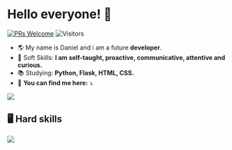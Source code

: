 # Hello everyone! 👋 
  [![PRs Welcome](https://img.shields.io/badge/PRs-welcome-blue.svg?style=flat&amp;logo=github)](https://github.com/danielsoares13) <img alt="Visitors" src="https://komarev.com/ghpvc/?username=danielsoares13&amp;style=flat&amp;labelColor=black&amp;logo=github&amp;label=PROFILE+VIEWS&amp;color=blue" /> 
  
  - 🌎 My name is Daniel and i am a future **developer**. 
  - 🧬 Soft Skills: **I am self-taught, proactive, communicative, attentive and curious.** 
  - 📚 Studying: **Python, Flask, HTML, CSS.** 
  - 📧 **You can find me here:** ⤵️

<p><a href="https://www.linkedin.com/in/daniel-soares-380892231/" target="_blank"><img src="https://img.shields.io/badge/-LinkedIn-%230077B5?style=for-the-badge&amp;logo=linkedin&amp;logoColor=white" /> </a></p>

<h2>🖥️ Hard skills</h2>

<p><img src="https://img.shields.io/badge/python-white?logo=Python&amp;logoColor=green=for-the-badge%22" /></p>

